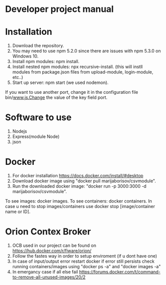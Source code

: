 # Developer project manual

# Installation
1. Download the repository.
2. You may need to use npm 5.2.0 since there are issues with npm 5.3.0 on Windows 10.
3. Install npm modules: npm install.
4. Install nested npm modules: npx recursive-install. (this will instll modules from package.json files from upload-module, login-module, etc..)
5. Start up server: npm start (we used nodemon).

If you want to use another port, change it in the configuration file bin/www.js.Change the value of the key field port.

# Software to use
1. Nodejs
2. Express(module Node)
3. json

# Docker
1. For docker installation https://docs.docker.com/install/#desktop
2. Download docker image using "docker pull marijaborisov/csvmodule".
3. Run the downloaded docker image: "docker run -p 3000:3000 -d marijaborisov/csvmodule".

To see images: docker images.
To see containers: docker containers.
In case u need to stop images/containers use docker stop [image/container name or ID].

# Orion Contex Broker
1. OCB used in our project can be found on https://hub.docker.com/r/fiware/orion/
2. Follow the fastes way in order to setup enviroment (if u dont have one)
3. In case of input/output error restart docker if error still persists check running containers/images
using "docker ps -a" and "docker images -a"
4. In emergancy case if all else fail https://forums.docker.com/t/command-to-remove-all-unused-images/20/2